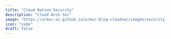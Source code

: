 ```yaml
---
title: "Cloud Native Security"
description: "Cloud Arch Sec"
image: "https://armur-ai.github.io/armur-blog-cloudsec/images/security-fundamentals.png"
icon: "code"
draft: false
---
```



